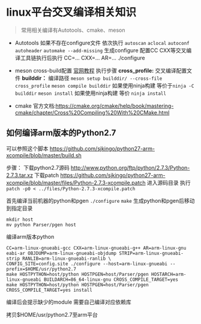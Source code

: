# linux平台交叉编译相关知识

>常用相关编译有Autotools、cmake、meson

* Autotools
如果不存在configure文件
依次执行
`autoscan`
`aclocal`
`autoconf`
`autoheader`
`automake --add-missing`
生成configure
配置CC CXX等交叉编译工具链执行后执行 CC=... CXX=... AR=... ./configure

* meson
cross-build配置 [官网教程](https://mesonbuild.com/Cross-compilation.html)
执行步骤
**cross_profile:** 交叉编译配置文件
**builddir：** 编译路径
`meson setup builddir/ --cross-file cross_profile` 
`meson compile builddir` 如果使用ninja构建 等价于`ninja -C builddir`
`meson install` 如果使用ninja构建 等价 `ninja install`

* cmake
官方文档:<https://cmake.org/cmake/help/book/mastering-cmake/chapter/Cross%20Compiling%20With%20CMake.html>

## 如何编译arm版本的Python2.7

可以参照这个脚本 <https://github.com/sjkingo/python27-arm-xcompile/blob/master/build.sh>

步骤：
下载python2.7源码 <http://www.python.org/ftp/python/2.7.3/Python-2.7.3.tar.xz>
下载patch <https://github.com/sjkingo/python27-arm-xcompile/blob/master/files/Python-2.7.3-xcompile.patch>
进入源码目录 执行 `patch -p0 < ../files/Python-2.7.3-xcompile.patch`

首先编译当前机器的python和pgen
`./configure`
`make`
生成python和pgen后移动到指定目录

``` shell
mkdir host
mv python Parser/pgen host
```

编译arm版本python

```shell
CC=arm-linux-gnueabi-gcc CXX=arm-linux-gnueabi-g++ AR=arm-linux-gnu
eabi-ar OBJDUMP=arm-linux-gnueabi-objdump STRIP=arm-linux-gnueabi-strip RANLIB=arm-linux-gnueabi-ranlib \
CONFIG_SITE=config.site ./configure --host=arm-linux-gnueabi --prefix=$HOME/usr/python2.7
make HOSTPYTHON=host/python HOSTPGEN=host/Parser/pgen HOSTARCH=arm-linux-gnueabi BUILDARCH=86_64-linux-gnu CROSS_COMPILE_TARGET=yes 
make HOSTPYTHON=host/python HOSTPGEN=host/Parser/pgen CROSS_COMPILE_TARGET=yes install
```

编译后会提示缺少的module 需要自己编译对应依赖库

拷贝$HOME/usr/python2.7至arm平台